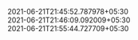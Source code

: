 2021-06-21T21:45:52.787978+05:30<br>
2021-06-21T21:46:09.092009+05:30<br>
2021-06-21T21:55:44.727709+05:30<br>
